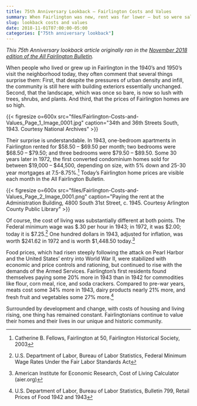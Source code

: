 ```yaml
---
title: 75th Anniversary Lookback — Fairlington Costs and Values
summary: When Fairlington was new, rent was far lower — but so were salaries.
slug: lookback costs and values
date: 2018-11-01T07:00:00-05:00
categories: ["75th anniversary lookback"]
---
```


*This 75th Anniversary lookback article originally ran in the [November 2018 edition of the All Fairlington Bulletin](http://www.fca-fairlington.org/wp-content/uploads/november_2018_afb.pdf#page=7).*

When people who lived or grew up in Fairlington in the 1940’s and 1950’s visit the neighborhood today, they often comment that several things surprise them: First, that despite the pressures of urban density and infill, the community is still here with building exteriors essentially unchanged. Second, that the landscape, which was once so bare, is now so lush with trees, shrubs, and plants. And third, that the prices of Fairlington homes are so high.

{{< figresize o=600x src="files/Fairlington-Costs-and-Values_Page_1_Image_0001.jpg" caption="34th and 36th Streets South, 1943. Courtesy National Archives" >}}

Their surprise is understandable. In 1943, one-bedroom apartments in Fairlington rented for $58.50 – $69.50 per month; two bedrooms were $68.50 – $79.50; and three bedrooms were $79.50 – $89.50. Some 30 years later in 1972, the first converted condominium homes sold for between $19,000 – $44,500, depending on size, with 5% down and 25-30 year mortgages at 7.5-8.75%.[^1] Today’s Fairlington home prices are visible each month in the All Fairlington Bulletin.

{{< figresize o=600x src="files/Fairlington-Costs-and-Values_Page_2_Image_0001.png" caption="Paying the rent at the Administration Building, 4800 South 31st Street, c. 1945. Courtesy Arlington County Public Library" >}}

Of course, the cost of living was substantially different at both points. The Federal minimum wage was $.30 per hour in 1943; in 1972, it was $2.00; today it is $7.25.[^2] One hundred dollars in 1943, adjusted for inflation, was worth $241.62 in 1972 and is worth $1,448.50 today.[^3]

Food prices, which had risen steeply following the attack on Pearl Harbor and the United States’ entry into World War II, were stabilized with economic and price controls and rationing, but continued to rise with the demands of the Armed Services. Fairlington’s first residents found themselves paying some 20% more in 1943 than in 1942 for commodities like flour, corn meal, rice, and soda crackers. Compared to pre-war years, meats cost some 34% more in 1943, dairy products nearly 21% more, and fresh fruit and vegetables some 27% more.[^4]

Surrounded by development and change, with costs of housing and living rising, one thing has remained constant. Fairlingtonians continue to value their homes and their lives in our unique and historic community.

[^1]: Catherine B. Fellows, Fairlington at 50, Fairlington Historical Society, 2003
[^2]: U.S. Department of Labor, Bureau of Labor Statistics, Federal Minimum Wage Rates Under the Fair Labor Standards Act
[^3]: American Institute for Economic Research, Cost of Living Calculator (aier.org)
[^4]: U.S. Department of Labor, Bureau of Labor Statistics, Bulletin 799, Retail Prices of Food 1942 and 1943